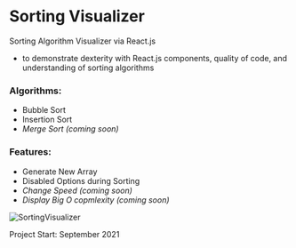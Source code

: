 # Sorting Visualizer
Sorting Algorithm Visualizer via React.js
- to demonstrate dexterity with React.js components, quality of code, and understanding of sorting algorithms

### Algorithms:
- Bubble Sort
- Insertion Sort
- *Merge Sort (coming soon)*

### Features:
- Generate New Array
- Disabled Options during Sorting
- *Change Speed (coming soon)*
- *Display Big O copmlexity (coming soon)*

![SortingVisualizer](https://user-images.githubusercontent.com/13499793/135708222-edf0033a-9075-45fb-963d-51a9e37ccb7b.gif)

Project Start: September 2021
